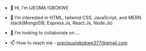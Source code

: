 - 👋 Hi, I’m IJEOMA IGBOKWE
  
- 👀 I’m interested in HTML, tailwind CSS, JavaScript, and MERN stack(MongoDB, Express.Js, React.Js, Node.Js)
  
  
- 💞️ I’m looking to collaborate on ...

- 📫 How to reach me - preciousigbokwe377@gmail.com

